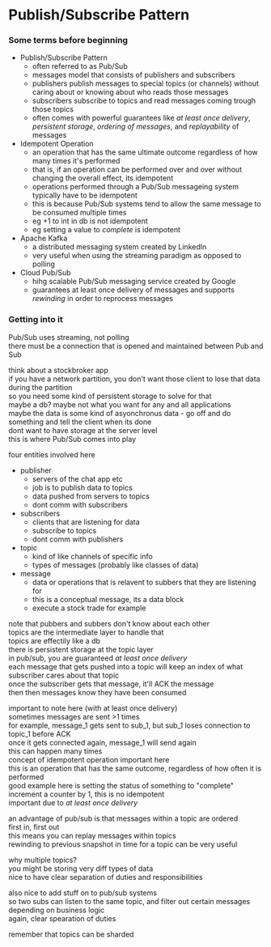 # Publish/Subscribe Pattern

### Some terms before beginning
- Publish/Subscribe Pattern
	- often referred to as Pub/Sub
	- messages model that consists of publishers and subscribers
	- publishers publish messages to special topics (or channels) without caring about or knowing about who reads those messages 
	- subscribers subscribe to topics and read messages coming trough those topics
	- often comes with powerful guarantees like *at least once delivery*, *persistent storage*, *ordering of messages*, and *replayability* of messages
- Idempotent Operation
	- an operation that has the same ultimate outcome regardless of how many times it's performed
	- that is, if an operation can be performed over and over without changing the overall effect, its idempotent
	- operations performed through a Pub/Sub messageing system typically have to be idempotent
	- this is because Pub/Sub systems tend to allow the same message to be consumed multiple times
	- eg +1 to int in db is not idempotent
	- eg setting a value to *complete* is idempotent
- Apache Kafka
	- a distributed messaging system created by LinkedIn
	- very useful when using the streaming paradigm as opposed to polling
- Cloud Pub/Sub
	- hihg scalable Pub/Sub messaging service created by Google
	- guarantees at least once delivery of messages and supports *rewinding* in order to reprocess messages


### Getting into it
Pub/Sub uses streaming, not polling \
there must be a connection that is opened and maintained between Pub and Sub 

think about a stockbroker app \
if you have a network partition, you don't want those client to lose that data during the partition \
so you need some kind of persistent storage to solve for that \
maybe a db? maybe not what you want for any and all applications \
maybe the data is some kind of asyonchronus data - go off and do something and tell the client when its done \
dont want to have storage at the server level \
this is where Pub/Sub comes into play 

four entities involved here
- publisher
	- servers of the chat app etc
	- job is to publish data to topics
	- data pushed from servers to topics
	- dont comm with subscribers
- subscribers
	- clients that are listening for data
	- subscribe to topics
	- dont comm with publishers
- topic
	- kind of like channels of specific info
	- types of messages (probably like classes of data)
- message
	- data or operations that is relavent to subbers that they are listening for
	- this is a conceptual message, its a data block
	- execute a stock trade for example

note that pubbers and subbers don't know about each other \
topics are the intermediate layer to handle that \
topics are effectily like a db \
there is persistent storage at the topic layer \
in pub/sub, you are guaranteed *at least once delivery* \
each message that gets pushed into a topic will keep an index of what subscriber cares about that topic \
once the subscriber gets that message, it'll ACK the message \
then then messages know they have been consumed 

important to note here (with at least once delivery) \
sometimes messages are sent >1 times \
for example, message_1 gets sent to sub_1, but sub_1 loses connection to topic_1 before ACK \
once it gets connected again, message_1 will send again \
this can happen many times \
concept of idempotent operation important here \
this is an operation that has the same outcome, regardless of how often it is performed \
good example here is setting the status of something to "complete" \
increment a counter by 1, this is no idempotent \
important due to *at least once delivery* 

an advantage of pub/sub is that messages within a topic are ordered \
first in, first out \
this means you can replay messages within topics \
rewinding to previous snapshot in time for a topic can be very useful 

why multiple topics? \
you might be storing very diff types of data \
nice to have clear separation of duties and responsibilities 

also nice to add stuff on to pub/sub systems \
so two subs can listen to the same topic, and filter out certain messages depending on business logic \
again, clear spearation of duties 

remember that topics can be sharded 






 

